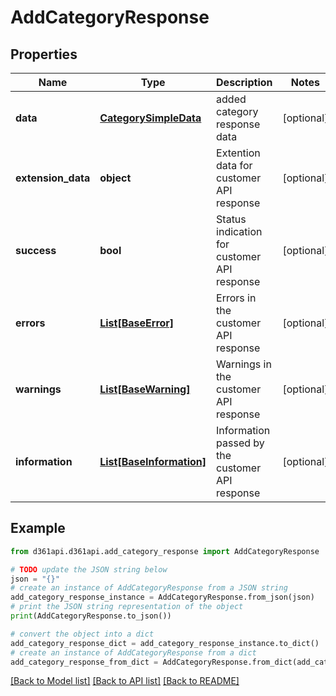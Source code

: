 # AddCategoryResponse


## Properties

Name | Type | Description | Notes
------------ | ------------- | ------------- | -------------
**data** | [**CategorySimpleData**](CategorySimpleData.md) | added category response data | [optional] 
**extension_data** | **object** | Extention data for customer API response | [optional] 
**success** | **bool** | Status indication for customer API response | [optional] 
**errors** | [**List[BaseError]**](BaseError.md) | Errors in the customer API response | [optional] 
**warnings** | [**List[BaseWarning]**](BaseWarning.md) | Warnings in the customer API response | [optional] 
**information** | [**List[BaseInformation]**](BaseInformation.md) | Information passed by the customer API response | [optional] 

## Example

```python
from d361api.d361api.add_category_response import AddCategoryResponse

# TODO update the JSON string below
json = "{}"
# create an instance of AddCategoryResponse from a JSON string
add_category_response_instance = AddCategoryResponse.from_json(json)
# print the JSON string representation of the object
print(AddCategoryResponse.to_json())

# convert the object into a dict
add_category_response_dict = add_category_response_instance.to_dict()
# create an instance of AddCategoryResponse from a dict
add_category_response_from_dict = AddCategoryResponse.from_dict(add_category_response_dict)
```
[[Back to Model list]](../README.md#documentation-for-models) [[Back to API list]](../README.md#documentation-for-api-endpoints) [[Back to README]](../README.md)


